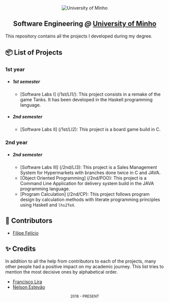 <div align="center">
  <img src="https://www.eng.uminho.pt/SiteAssets/Logo.PNG" alt="University of Minho">
  <br>
  <h2>
  <strong>Software Engineering</strong>
  <em>@</em>
  <strong><a href="https://www.uminho.pt/EN/">University of Minho</a></strong>
  </h2>
</div>

This repository contains all the projects I developed during my degree.

## :package: List of Projects

### **1st year**

- ##### 1st semester

  - [Software Labs I] (/1st/LI1/):
    This project consists in a remake of the game Tanks. It has been developed in the
    Haskell programming language.

- ##### 2nd semester

  - [Software Labs II] (/1st/LI2):
    This project is a board game build in C.
    
### **2nd year**

- ##### 2nd semester

  - [Software Labs III] (/2nd/LI3):
    This project is a Sales Management System for Hypermarkets with branches
    done twice in C and JAVA.
  - [Object Oriented Programming] (/2nd/POO):
    This project is a Command Line Application for delivery system build in the JAVA
    programming language.
  - [Program Calculation] (/2nd/CP):
    This project follows program design by calculation methods with literate
    programming principles using Haskell and `lhs2TeX`.


## :handshake: Contributors

- [Filipe Felício][filipe]

[filipe]: https://github.com/FilipeFelicio

## :sparkles: Credits

In addition to all the help from contributors to each of the projects, many
other people had a positive impact on my academic journey. This list tries to
mention the most decisive ones by alphabetical order.

- [Francisco Lira][lira]
- [Nelson Estevão][nelson]



[lira]: https://github.com/FranciscoLira
[nelson]: https://github.com/nelsonmestevao

<div align="center">
  <sub>2018 - PRESENT</sub>
</div>
